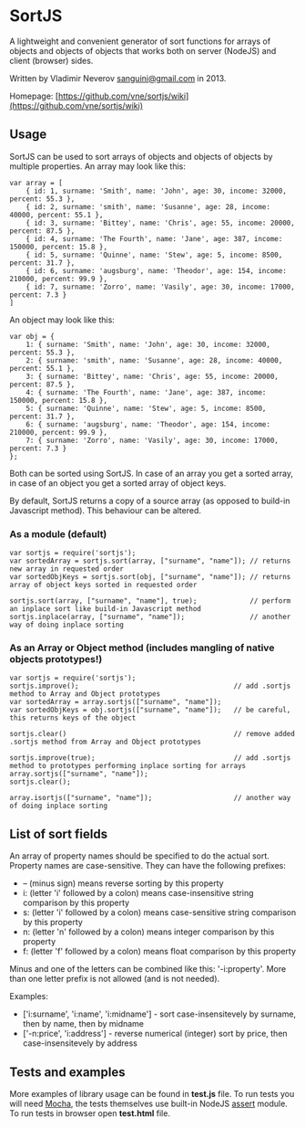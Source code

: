 SortJS
======

A lightweight and convenient generator of sort functions for
arrays of objects and objects of objects that works both on
server (NodeJS) and client (browser) sides.

Written by Vladimir Neverov <sanguini@gmail.com> in 2013.

Homepage: [https://github.com/vne/sortjs/wiki](https://github.com/vne/sortjs/wiki)

Usage
-----

SortJS can be used to sort arrays of objects and objects of objects
by multiple properties. An array may look like this:

	var array = [
		{ id: 1, surname: 'Smith', name: 'John', age: 30, income: 32000, percent: 55.3 },
		{ id: 2, surname: 'smith', name: 'Susanne', age: 28, income: 40000, percent: 55.1 },
		{ id: 3, surname: 'Bittey', name: 'Chris', age: 55, income: 20000, percent: 87.5 },
		{ id: 4, surname: 'The Fourth', name: 'Jane', age: 387, income: 150000, percent: 15.8 },
		{ id: 5, surname: 'Quinne', name: 'Stew', age: 5, income: 8500, percent: 31.7 },
		{ id: 6, surname: 'augsburg', name: 'Theodor', age: 154, income: 210000, percent: 99.9 },
		{ id: 7, surname: 'Zorro', name: 'Vasily', age: 30, income: 17000, percent: 7.3 }
	]

An object may look like this:

	var obj = {
		1: { surname: 'Smith', name: 'John', age: 30, income: 32000, percent: 55.3 },
		2: { surname: 'smith', name: 'Susanne', age: 28, income: 40000, percent: 55.1 },
		3: { surname: 'Bittey', name: 'Chris', age: 55, income: 20000, percent: 87.5 },
		4: { surname: 'The Fourth', name: 'Jane', age: 387, income: 150000, percent: 15.8 },
		5: { surname: 'Quinne', name: 'Stew', age: 5, income: 8500, percent: 31.7 },
		6: { surname: 'augsburg', name: 'Theodor', age: 154, income: 210000, percent: 99.9 },
		7: { surname: 'Zorro', name: 'Vasily', age: 30, income: 17000, percent: 7.3 }
	};

Both can be sorted using SortJS. In case of an array you get a sorted array, in case of an
object you get a sorted array of object keys.

By default, SortJS returns a copy of a source array (as opposed to build-in Javascript method).
This behaviour can be altered.


### As a module (default)

	var sortjs = require('sortjs');
	var sortedArray = sortjs.sort(array, ["surname", "name"]); // returns new array in requested order
	var sortedObjKeys = sortjs.sort(obj, ["surname", "name"]); // returns array of object keys sorted in requested order

	sortjs.sort(array, ["surname", "name"], true);             // perform an inplace sort like build-in Javascript method
	sortjs.inplace(array, ["surname", "name"]);                // another way of doing inplace sorting

### As an Array or Object method (includes mangling of native objects prototypes!)

	var sortjs = require('sortjs');
	sortjs.improve();                                      // add .sortjs method to Array and Object prototypes
	var sortedArray = array.sortjs(["surname", "name"]); 
	var sortedObjKeys = obj.sortjs(["surname", "name"]);   // be careful, this returns keys of the object

	sortjs.clear()                                         // remove added .sortjs method from Array and Object prototypes 

	sortjs.improve(true);                                  // add .sortjs method to prototypes performing inplace sorting for arrays
	array.sortjs(["surname", "name"]);
	sortjs.clear();

	array.isortjs(["surname", "name"]);                    // another way of doing inplace sorting

List of sort fields
-------------------

An array of property names should be specified to do the actual sort.
Property names are case-sensitive. They can have the following prefixes:

 *  &ndash;&nbsp;(minus sign) means reverse sorting by this property
 *  i: (letter 'i' followed by a colon) means case-insensitive string comparison by this property
 *  s: (letter 'i' followed by a colon) means case-sensitive string comparison by this property
 *  n: (letter 'n' followed by a colon) means integer comparison by this property
 *  f: (letter 'f' followed by a colon) means float comparison by this property

Minus and one of the letters can be combined like this: '-i:property'. More than one letter prefix
is not allowed (and is not needed).

Examples:

 *  ['i:surname', 'i:name', 'i:midname'] - sort case-insensitevely by surname, then by name, then by midname
 *  ['-n:price', 'i:address'] - reverse numerical (integer) sort by price, then case-insensitevely by address

Tests and examples
------------------

More examples of library usage can be found in **test.js** file. To run tests you will
need [Mocha](http://visionmedia.github.io/mocha/), the tests themselves use built-in
NodeJS [assert](http://nodejs.org/api/assert.html) module. To run tests in browser
open **test.html** file.